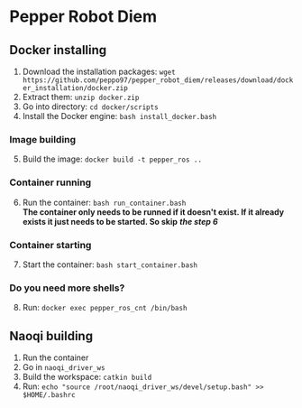 # Pepper Robot Diem
## Docker installing
1. Download the installation packages: `wget https://github.com/peppo97/pepper_robot_diem/releases/download/docker_installation/docker.zip`
2. Extract them: `unzip docker.zip`
3. Go into directory: `cd docker/scripts`
4. Install the Docker engine: `bash install_docker.bash`

### Image building
5. Build the image: `docker build -t pepper_ros ..`

### Container running
6. Run the container: `bash run_container.bash` <br>
**The container only needs to be runned if it doesn't exist. If it already exists it just needs to be started. So skip** ***the step 6***

### Container starting
7. Start the container: `bash start_container.bash`

### Do you need more shells?
8. Run: `docker exec pepper_ros_cnt /bin/bash`

## Naoqi building
1. Run the container
2. Go in `naoqi_driver_ws`
3. Build the workspace: `catkin build`
4. Run: `echo "source /root/naoqi_driver_ws/devel/setup.bash" >> $HOME/.bashrc`
